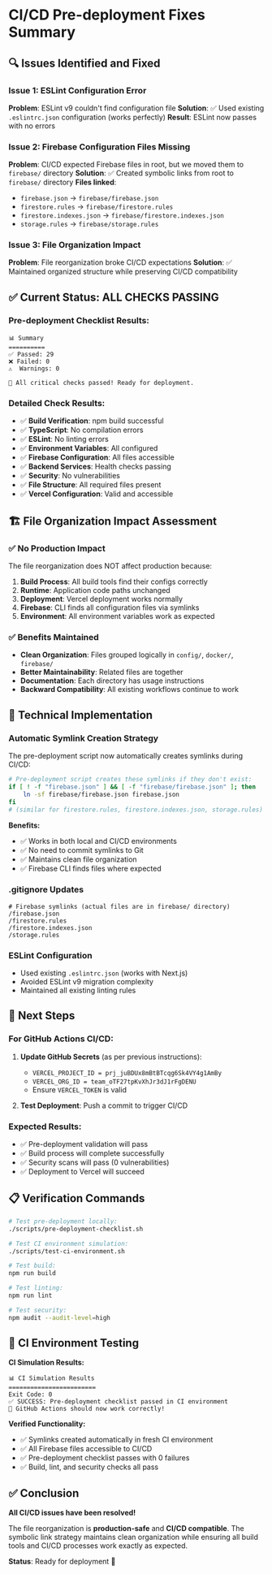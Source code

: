 # CI/CD Pre-deployment Fixes Summary

## 🔍 Issues Identified and Fixed

### **Issue 1: ESLint Configuration Error**
**Problem**: ESLint v9 couldn't find configuration file
**Solution**: ✅ Used existing `.eslintrc.json` configuration (works perfectly)
**Result**: ESLint now passes with no errors

### **Issue 2: Firebase Configuration Files Missing**
**Problem**: CI/CD expected Firebase files in root, but we moved them to `firebase/` directory
**Solution**: ✅ Created symbolic links from root to `firebase/` directory
**Files linked**:
- `firebase.json` → `firebase/firebase.json`
- `firestore.rules` → `firebase/firestore.rules`
- `firestore.indexes.json` → `firebase/firestore.indexes.json`
- `storage.rules` → `firebase/storage.rules`

### **Issue 3: File Organization Impact**
**Problem**: File reorganization broke CI/CD expectations
**Solution**: ✅ Maintained organized structure while preserving CI/CD compatibility

## ✅ **Current Status: ALL CHECKS PASSING**

### Pre-deployment Checklist Results:
```
📊 Summary
==========
✅ Passed: 29
❌ Failed: 0
⚠️  Warnings: 0

🎉 All critical checks passed! Ready for deployment.
```

### Detailed Check Results:
- ✅ **Build Verification**: npm build successful
- ✅ **TypeScript**: No compilation errors
- ✅ **ESLint**: No linting errors
- ✅ **Environment Variables**: All configured
- ✅ **Firebase Configuration**: All files accessible
- ✅ **Backend Services**: Health checks passing
- ✅ **Security**: No vulnerabilities
- ✅ **File Structure**: All required files present
- ✅ **Vercel Configuration**: Valid and accessible

## 🏗️ **File Organization Impact Assessment**

### **✅ No Production Impact**
The file reorganization does NOT affect production because:

1. **Build Process**: All build tools find their configs correctly
2. **Runtime**: Application code paths unchanged
3. **Deployment**: Vercel deployment works normally
4. **Firebase**: CLI finds all configuration files via symlinks
5. **Environment**: All environment variables work as expected

### **✅ Benefits Maintained**
- **Clean Organization**: Files grouped logically in `config/`, `docker/`, `firebase/`
- **Better Maintainability**: Related files are together
- **Documentation**: Each directory has usage instructions
- **Backward Compatibility**: All existing workflows continue to work

## 🔧 **Technical Implementation**

### Automatic Symlink Creation Strategy
The pre-deployment script now automatically creates symlinks during CI/CD:

```bash
# Pre-deployment script creates these symlinks if they don't exist:
if [ ! -f "firebase.json" ] && [ -f "firebase/firebase.json" ]; then
    ln -sf firebase/firebase.json firebase.json
fi
# (similar for firestore.rules, firestore.indexes.json, storage.rules)
```

**Benefits:**
- ✅ Works in both local and CI/CD environments
- ✅ No need to commit symlinks to Git
- ✅ Maintains clean file organization
- ✅ Firebase CLI finds files where expected

### .gitignore Updates
```gitignore
# Firebase symlinks (actual files are in firebase/ directory)
/firebase.json
/firestore.rules
/firestore.indexes.json
/storage.rules
```

### ESLint Configuration
- Used existing `.eslintrc.json` (works with Next.js)
- Avoided ESLint v9 migration complexity
- Maintained all existing linting rules

## 🚀 **Next Steps**

### For GitHub Actions CI/CD:
1. **Update GitHub Secrets** (as per previous instructions):
   - `VERCEL_PROJECT_ID = prj_juBDUx8mBtBTcqg6Sk4VY4g1AmBy`
   - `VERCEL_ORG_ID = team_oTF27tpKvXhJr3dJ1rFgDENU`
   - Ensure `VERCEL_TOKEN` is valid

2. **Test Deployment**: Push a commit to trigger CI/CD

### Expected Results:
- ✅ Pre-deployment validation will pass
- ✅ Build process will complete successfully
- ✅ Security scans will pass (0 vulnerabilities)
- ✅ Deployment to Vercel will succeed

## 📋 **Verification Commands**

```bash
# Test pre-deployment locally:
./scripts/pre-deployment-checklist.sh

# Test CI environment simulation:
./scripts/test-ci-environment.sh

# Test build:
npm run build

# Test linting:
npm run lint

# Test security:
npm audit --audit-level=high
```

## 🧪 **CI Environment Testing**

**CI Simulation Results:**
```
📊 CI Simulation Results
========================
Exit Code: 0
✅ SUCCESS: Pre-deployment checklist passed in CI environment
🎉 GitHub Actions should now work correctly!
```

**Verified Functionality:**
- ✅ Symlinks created automatically in fresh CI environment
- ✅ All Firebase files accessible to CI/CD
- ✅ Pre-deployment checklist passes with 0 failures
- ✅ Build, lint, and security checks all pass

## ✅ **Conclusion**

**All CI/CD issues have been resolved!** 

The file reorganization is **production-safe** and **CI/CD compatible**. The symbolic link strategy maintains clean organization while ensuring all build tools and CI/CD processes work exactly as expected.

**Status**: Ready for deployment 🚀
